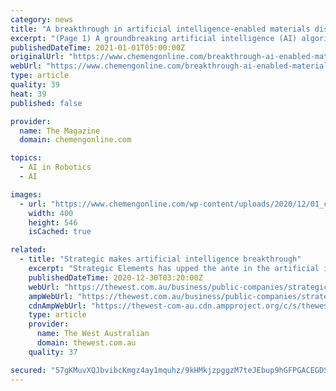```yaml
---
category: news
title: "A breakthrough in artificial intelligence-enabled materials discovery"
excerpt: "(Page 1) A groundbreaking artificial intelligence (AI) algorithm rapidly identified a potentially useful new material — a germanium-antimony-tellurium alloy."
publishedDateTime: 2021-01-01T05:00:00Z
originalUrl: "https://www.chemengonline.com/breakthrough-ai-enabled-materials-discovery/"
webUrl: "https://www.chemengonline.com/breakthrough-ai-enabled-materials-discovery/"
type: article
quality: 39
heat: 39
published: false

provider:
  name: The Magazine
  domain: chemengonline.com

topics:
  - AI in Robotics
  - AI

images:
  - url: "https://www.chemengonline.com/wp-content/uploads/2020/12/01_che_0121_cov_p01.jpg"
    width: 400
    height: 546
    isCached: true

related:
  - title: "Strategic makes artificial intelligence breakthrough"
    excerpt: "Strategic Elements has upped the ante in the artificial intelligence race after releasing the latest test results from its “printable ink” technologies program. The company says its test work indicates that its product can be used to create a chip which mimics some of the functions of neurons in the human brain."
    publishedDateTime: 2020-12-30T03:20:00Z
    webUrl: "https://thewest.com.au/business/public-companies/strategic-makes-artificial-intelligence-breakthrough-c-1861043"
    ampWebUrl: "https://thewest.com.au/business/public-companies/strategic-makes-artificial-intelligence-breakthrough-c-1861043.amp"
    cdnAmpWebUrl: "https://thewest-com-au.cdn.ampproject.org/c/s/thewest.com.au/business/public-companies/strategic-makes-artificial-intelligence-breakthrough-c-1861043.amp"
    type: article
    provider:
      name: The West Australian
      domain: thewest.com.au
    quality: 37

secured: "57gKMuvXQJbvibcKmgz4ay1mquhz/9kHMkjzpggzM7teJEbup9hGFPGACEGDSPm0i5wPVOKAKiBXIgf/02TSsD1eQjkQNjlO2QZwsBo5x2RygSoCaJso0Vt+zPpUYGtzC+KXfDXySVDGt+vtiQTzWO40HJ67V47rkVRMDnZrc5S7B2Zx6nNTqZaQHoPT4sCn+hPD1V65xYLLUv6bjCoZ9otfC3TcZgKXK4nI8UhXYKL4Rhcp1vF8UAvnM/kA6Z7gjO5T2dRD3FWL+zRbvJV9gDRinJYcO9Q17zZkV2X5Bf/2o759neNjGRxWg84/D/EyXoDuL2K5Bbio6LJfKovfgcesYkm1IIbseJry128SKkA=;9H8/hR0Cm/d6GWsrEjqzaQ=="
---
```


